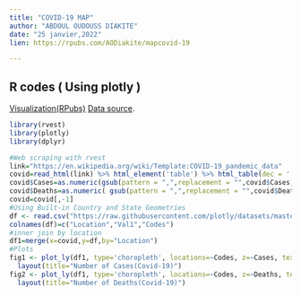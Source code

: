 ```yaml
---
title: "COVID-19 MAP"
author: "ABDOUL OUDOUSS DIAKITE"
date: "25 janvier,2022"
lien: https://rpubs.com/AODiakite/mapcovid-19

---
```




## R codes ( Using plotly ) 
[Visualization(RPubs)](https://rpubs.com/AODiakite/mapcovid-19)
[Data source](https://en.wikipedia.org/wiki/Template:COVID-19_pandemic_data).


```r
library(rvest)
library(plotly)
library(dplyr)

#Web scraping with rvest
link="https://en.wikipedia.org/wiki/Template:COVID-19_pandemic_data"
covid=read_html(link) %>% html_element('table') %>% html_table(dec = '.')
covid$Cases=as.numeric(gsub(pattern = ",",replacement = "",covid$Cases))
covid$Deaths=as.numeric( gsub(pattern = ",",replacement = "",covid$Deaths))
covid=covid[,-1]
#Using Built-in Country and State Geometries
df <- read.csv("https://raw.githubusercontent.com/plotly/datasets/master/2014_world_gdp_with_codes.csv")
colnames(df)=c("Location","Val1","Codes")
#inner join by location
df1=merge(x=covid,y=df,by="Location")
#Plots
fig1 <- plot_ly(df1, type='choropleth', locations=~Codes, z=~Cases, text=~Location, color=~Cases) %>% 
  layout(title="Number of Cases(Covid-19)")
fig2 <- plot_ly(df1, type='choropleth', locations=~Codes, z=~Deaths, text=~Location, color=~Deaths) %>% 
  layout(title="Number of Deaths(Covid-19)")
```
